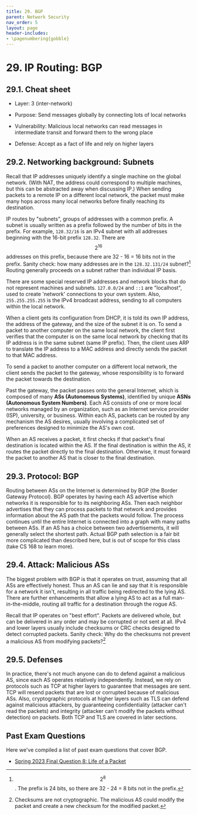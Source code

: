 ```yaml
---
title: 29. BGP
parent: Network Security
nav_order: 5
layout: page
header-includes:
- \pagenumbering{gobble}
---
```


# 29. IP Routing: BGP

## 29.1. Cheat sheet

- Layer: 3 (inter-network)

- Purpose: Send messages globally by connecting lots of local networks

- Vulnerability: Malicious local networks can read messages in intermediate transit and forward them to the wrong place

- Defense: Accept as a fact of life and rely on higher layers

## 29.2. Networking background: Subnets

Recall that IP addresses uniquely identify a single machine on the global network. (With NAT, the address could correspond to multiple machines, but this can be abstracted away when discussing IP.) When sending packets to a remote IP on a different local network, the packet must make many hops across many local networks before finally reaching its destination.

IP routes by "subnets", groups of addresses with a common prefix. A subnet is usually written as a prefix followed by the number of bits in the prefix. For example, `128.32/16` is an IPv4 subnet with all addresses beginning with the 16-bit prefix `128.32`. There are $$2^{16}$$ addresses on this prefix, because there are 32 - 16 = 16 bits not in the prefix. Sanity check: how many addresses are in the `128.32.131/24` subnet?[^1] Routing generally proceeds on a subnet rather than individual IP basis.

There are some special reserved IP addresses and network blocks that do not represent machines and subnets. `127.0.0/24` and `::1` are "localhost", used to create 'network' connections to your own system. Also, `255.255.255.255` is the IPv4 broadcast address, sending to all computers within the local network.

When a client gets its configuration from DHCP, it is told its own IP address, the address of the gateway, and the size of the subnet it is on. To send a packet to another computer on the same local network, the client first verifies that the computer is on the same local network by checking that its IP address is in the same subnet (same IP prefix). Then, the client uses ARP to translate the IP address to a MAC address and directly sends the packet to that MAC address.

To send a packet to another computer on a different local network, the client sends the packet to the gateway, whose responsibility is to forward the packet towards the destination.

Past the gateway, the packet passes onto the general Internet, which is composed of many **ASs (Autonomous Systems)**, identified by unique **ASNs (Autonomous System Numbers)**. Each AS consists of one or more local networks managed by an organization, such as an Internet service provider (ISP), university, or business. Within each AS, packets can be routed by any mechanism the AS desires, usually involving a complicated set of preferences designed to minimize the AS's own cost.

When an AS receives a packet, it first checks if that packet's final destination is located within the AS. If the final destination is within the AS, it routes the packet directly to the final destination. Otherwise, it must forward the packet to another AS that is closer to the final destination.

## 29.3. Protocol: BGP

Routing between ASs on the Internet is determined by BGP (the Border Gateway Protocol). BGP operates by having each AS advertise which networks it is responsible for to its neighboring ASs. Then each neighbor advertises that they can process packets to that network and provides information about the AS path that the packets would follow. The process continues until the entire Internet is connected into a graph with many paths between ASs. If an AS has a choice between two advertisements, it will generally select the shortest path. Actual BGP path selection is a fair bit more complicated than described here, but is out of scope for this class (take CS 168 to learn more).

## 29.4. Attack: Malicious ASs

The biggest problem with BGP is that it operates on trust, assuming that all ASs are effectively honest. Thus an AS can lie and say that it is responsible for a network it isn't, resulting in all traffic being redirected to the lying AS. There are further enhancements that allow a lying AS to act as a full man-in-the-middle, routing all traffic for a destination through the rogue AS.

Recall that IP operates on "best effort". Packets are delivered whole, but can be delivered in any order and may be corrupted or not sent at all. IPv4 and lower layers usually include checksums or CRC checks designed to detect corrupted packets. Sanity check: Why do the checksums not prevent a malicious AS from modifying packets?[^2]

## 29.5. Defenses

In practice, there's not much anyone can do to defend against a malicious AS, since each AS operates relatively independently. Instead, we rely on protocols such as TCP at higher layers to guarantee that messages are sent. TCP will resend packets that are lost or corrupted because of malicious ASs. Also, cryptographic protocols at higher layers such as TLS can defend against malicious attackers, by guaranteeing confidentiality (attacker can't read the packets) and integrity (attacker can't modify the packets without detection) on packets. Both TCP and TLS are covered in later sections.

## Past Exam Questions

Here we've compiled a list of past exam questions that cover BGP.
- [Spring 2023 Final Question 8: Life of a Packet](https://assets.cs161.org/exams/sp23/sp23final.pdf#page=15)

[^1]: $$2^8$$. The prefix is 24 bits, so there are 32 - 24 = 8 bits not in the prefix.
[^2]: Checksums are not cryptographic. The malicious AS could modify the packet and create a new checksum for the modified packet.
